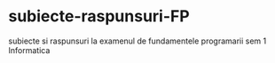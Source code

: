 # subiecte-raspunsuri-FP
subiecte si raspunsuri la examenul de fundamentele programarii sem 1 Informatica 
